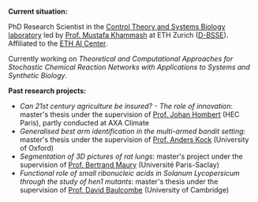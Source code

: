 **Current situation:**

PhD Research Scientist in the [Control Theory and Systems Biology laboratory](https://bsse.ethz.ch/ctsb) led by [Prof. Mustafa Khammash](https://bsse.ethz.ch/ctsb/people/person-detail.khammash.html) at ETH Zurich ([D-BSSE](https://bsse.ethz.ch/)). Affiliated to the [ETH AI Center](https://ai.ethz.ch/).

Currently working on _Theoretical and Computational Approaches for Stochastic Chemical Reaction Networks with Applications to Systems and Synthetic Biology_.

**Past research projects:**

- _Can 21st century agriculture be insured? - The role of innovation_: master's thesis under the supervision of [Prof. Johan Hombert](https://scholar.google.com/citations?user=dl2D4z0AAAAJ&hl=fr&oi=ao) (HEC Paris), partly conducted at AXA Climate
- _Generalised best arm identification in the multi-armed bandit setting_: master's thesis under the supervision of [Prof. Anders Kock](https://scholar.google.dk/citations?user=7DmIb44AAAAJ&hl=en) (University of Oxford)
- _Segmentation of 3D pictures of rat lungs_: master's project under the supervision of [Prof. Bertrand Maury](https://scholar.google.dk/citations?hl=en&user=SD1VVmgAAAAJ) (Université Paris-Saclay)
- _Functional role of small ribonucleic acids in Solanum Lycopersicum through the study of hen1 mutants_: master's thesis under the supervision of [Prof. David Baulcombe](https://scholar.google.co.uk/citations?user=NPrjUiYAAAAJ&hl=en) (University of Cambridge)
